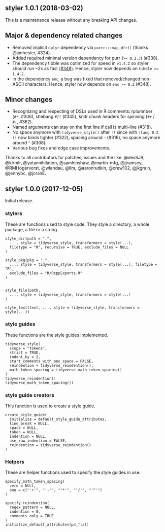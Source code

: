 ## styler 1.0.1 (2018-03-02)

This is a maintenance release without any breaking API changes.

## Major & dependency related changes

* Removed implicit `dplyr` dependency via `purrr:::map_dfr()` (thanks 
  @jimhester, #324).
* Added required minimal version dependency for purr (`>= 0.2.3`) (#338).
* The dependency tibble was optimized for speed in `v1.4.2` so styler should run 
  ~2x as fast [(#348)](https://github.com/tidyverse/tibble/pull/348). Hence, 
  styler now depends on `tibble >= 1.4.2`.
* In the dependency `enc`, a bug was fixed that removed/changed non-ASCII 
  characters. Hence, styler now depends on `enc >= 0.2` (#348).

## Minor changes

* Recognizing and respecting of DSLs used in R comments: rplumnber (`#*`, #306), 
  shebang `#/!` (#345), knitr chunk headers for spinning (`#+` / `#-`, #362).
* Named arguments can stay on the first line if call is multi-line (#318).
* No space anymore with `tidyverse_style()` after `!!` since with `rlang 0.2`, 
  `!!` now binds tighter (#322), spacing around `~` (#316), no space anymore 
  around `^` (#308).
* Various bug fixes and edge case improvements.

Thanks to all contributors for patches, issues and the like: 
@devSJR, @klrmlr, @yutannihilation, @samhinshaw, @martin-mfg, @jjramsey, 
@RMHogervorst, @wlandau, @llrs, @aaronrudkin, @crew102, @jkgrain, @jennybc, 
@joranE.

## styler 1.0.0 (2017-12-05)

Initial release.

### stylers
These are functions used to style code. They style a directory, a whole package,
a file or a string.
```
style_dir(path = ".", 
  ..., style = tidyverse_style, transformers = style(...), 
  filetype = "R", recursive = TRUE, exclude_files = NULL
)

style_pkg(pkg = ".", 
  ..., style = tidyverse_style, transformers = style(...), filetype = "R", 
  exclude_files = "R/RcppExports.R"
)


style_file(path, 
  ..., style = tidyverse_style, transformers = style(...)
)

style_text(text, ..., style = tidyverse_style, transformers = style(...))
```

### style guides
These functions are the style guides implemented.
```
tidyverse_style(
  scope = "tokens", 
  strict = TRUE, 
  indent_by = 2, 
  start_comments_with_one_space = FALSE, 
  reindention = tidyverse_reindention(), 
  math_token_spacing = tidyverse_math_token_spacing()
)
tidyverse_reindention()
tidyverse_math_token_spacing())
```

### style guide creators
This function is used to create a style guide.
```
create_style_guide(
  initialize = default_style_guide_attributes, 
  line_break = NULL, 
  space = NULL, 
  token = NULL, 
  indention = NULL, 
  use_raw_indention = FALSE, 
  reindention = tidyverse_reindention()
)
```

### Helpers
These are helper functions used to specify the style guides in use.

```
specify_math_token_spacing(
  zero = NULL, 
  one = c("'+'", "'-'", "'*'", "'/'", "'^'")
)

specify_reindention(
  regex_pattern = NULL, 
  indention = 0, 
  comments_only = TRUE
)
initialize_default_attributes(pd_flat)
```
